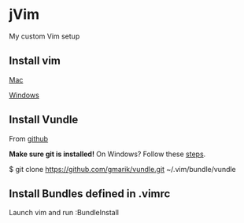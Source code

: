 jVim
====

My custom Vim setup

Install vim
-----------
[Mac](http://code.google.com/p/macvim/)

[Windows](http://cream.sourceforge.net/download.html)

Install Vundle
--------------
From [github](https://github.com/gmarik/vundle)

**Make sure git is installed!**
On Windows? Follow these [steps](https://github.com/gmarik/vundle/wiki/Vundle-for-Windows).

$ git clone https://github.com/gmarik/vundle.git ~/.vim/bundle/vundle

Install Bundles defined in .vimrc
---------------------------------
Launch vim and run :BundleInstall
